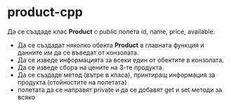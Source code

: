 # product-cpp
Да се създаде клас **Product** с public полета id, name, price, available.
 - Да се създадат няколко обекта **Product** в главната функция и данните им да се въведат от конзолата.
 - Да се изведе информацията за всеки един от обектите в конзолата.
 - Да се изведе сбора на цените на 3-те продукта.   
 - Да се създаде метод (вътре в класа), принтиращ информация за продукта (стойностите на полетата)
 - полетата да се направят private и да се добавят get и set методи за всяко
